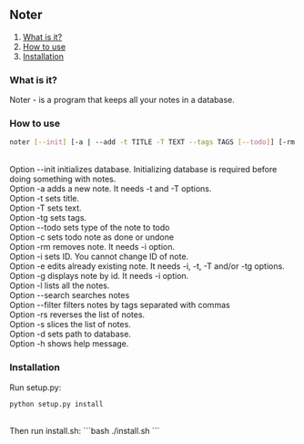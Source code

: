 ## Noter ##

1. [What is it?](#what-is-it)<br/>
2. [How to use](#how-to-use)<br/>
3. [Installation](#installation)<br/>

### What is it? ###
Noter - is a program that keeps all your notes in a database.<br/>

### How to use ###
```bash
noter [--init] [-a | --add -t TITLE -T TEXT --tags TAGS [--todo]] [-rm | --remove -i ID] [-e | --edit -i ID -t TITLE -T TEXT -tg TAGS] [-g | --get -i ID] [-l | --ls | --list] [--search QUERY] [-f | --filter TAGS] [-c | --check] [-rs | --reverse] [-s | --slice] [-d | --db-path] [-h | --help]
```
<br/>
Option --init initializes database. Initializing database is required before doing something with notes.<br/>
Option -a adds a new note. It needs -t and -T options.<br/>
Option -t sets title.<br/>
Option -T sets text.<br/>
Option -tg sets tags.<br/>
Option --todo sets type of the note to todo<br/>
Option -c sets todo note as done or undone<br/>
Option -rm removes note. It needs -i option.<br/>
Option -i sets ID. You cannot change ID of note.<br/>
Option -e edits already existing note. It needs -i, -t, -T and/or -tg options.<br/>
Option -g displays note by id. It needs -i option.<br/>
Option -l lists all the notes.<br/>
Option --search searches notes<br/>
Option --filter filters notes by tags separated with commas</br>
Option -rs reverses the list of notes.<br/>
Option -s slices the list of notes.<br/>
Option -d sets path to database.<br/>
Option -h shows help message.<br/>

### Installation ###
Run setup.py:
```bash
python setup.py install
```
<br/>
Then run install.sh:
```bash
./install.sh
```
